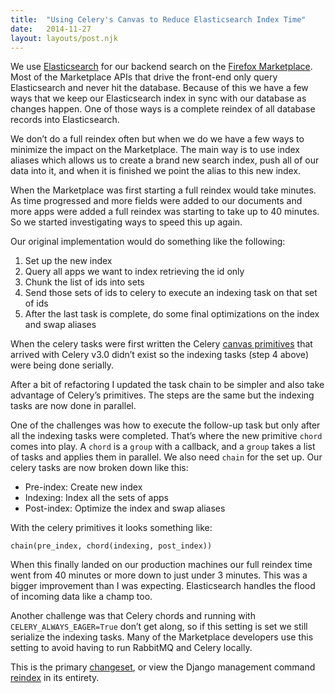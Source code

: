 ```yaml
---
title:  "Using Celery's Canvas to Reduce Elasticsearch Index Time"
date:   2014-11-27
layout: layouts/post.njk
---
```


We use [Elasticsearch](http://www.elasticsearch.org/) for our backend search on the [Firefox Marketplace](https://marketplace.firefox.com/). Most of the Marketplace APIs that drive the front-end only query Elasticsearch and never hit the database. Because of this we have a few ways that we keep our Elasticsearch index in sync with our database as changes happen. One of those ways is a complete reindex of all database records into Elasticsearch. 

We don’t do a full reindex often but when we do we have a few ways to minimize the impact on the Marketplace. The main way is to use index aliases which allows us to create a brand new search index, push all of our data into it, and when it is finished we point the alias to this new index.

When the Marketplace was first starting a full reindex would take minutes. As time progressed and more fields were added to our documents and more apps were added a full reindex was starting to take up to 40 minutes. So we started investigating ways to speed this up again.

Our original implementation would do something like the following:
1. Set up the new index
2. Query all apps we want to index retrieving the id only
3. Chunk the list of ids into sets
4. Send those sets of ids to celery to execute an indexing task on that set of ids
5. After the last task is complete, do some final optimizations on the index and swap aliases


When the celery tasks were first written the Celery [canvas primitives](http://celery.readthedocs.org/en/latest/userguide/canvas.html#the-primitives) that arrived with Celery v3.0 didn’t exist so the indexing tasks (step 4 above) were being done serially.

After a bit of refactoring I updated the task chain to be simpler and also take advantage of Celery’s primitives. The steps are the same but the indexing tasks are now done in parallel.

One of the challenges was how to execute the follow-up task but only after all the indexing tasks were completed. That’s where the new primitive <code>chord</code> comes into play. A <code>chord</code> is a <code>group</code> with a callback, and a <code>group</code> takes a list of tasks and applies them in parallel. We also need <code>chain</code> for the set up. Our celery tasks are now broken down like this:

* Pre-index: Create new index
* Indexing: Index all the sets of apps
* Post-index: Optimize the index and swap aliases

With the celery primitives it looks something like:

    chain(pre_index, chord(indexing, post_index))

When this finally landed on our production machines our full reindex time went from 40 minutes or more down to just under 3 minutes. This was a bigger improvement than I was expecting. Elasticsearch handles the flood of incoming data like a champ too.

Another challenge was that Celery chords and running with <code>CELERY_ALWAYS_EAGER=True</code> don’t get along, so if this setting is set we still serialize the indexing tasks. Many of the Marketplace developers use this setting to avoid having to run RabbitMQ and Celery locally.

This is the primary [changeset](https://github.com/mozilla/zamboni/commit/721a8cf409be5c1e4abd1ded44d5cfaff8c27e53), or view the Django management command [reindex](https://github.com/mozilla/zamboni/blob/master/lib/es/management/commands/reindex.py) in its entirety.
